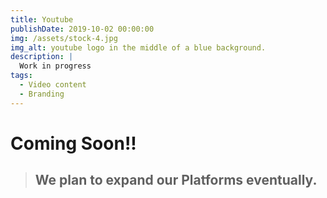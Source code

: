 ```yaml
---
title: Youtube
publishDate: 2019-10-02 00:00:00
img: /assets/stock-4.jpg
img_alt: youtube logo in the middle of a blue background.
description: |
  Work in progress
tags:
  - Video content
  - Branding
---
```


# Coming Soon!!
>## We plan to expand our Platforms eventually.